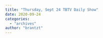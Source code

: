 ```yaml
---
title: "Thursday, Sept 24 TBTV Daily Show"
date: 2020-09-24
categories: 
  - "archives"
author: "brantzt"
---
```



